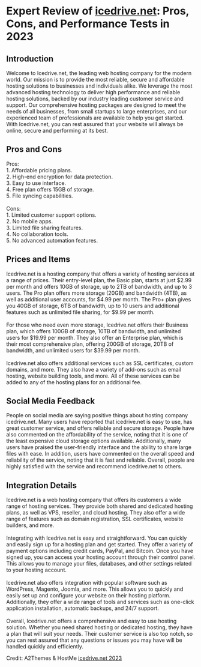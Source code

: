 <h1>Expert Review of <a href="https://a2themes.com/icedrivenet-reviews">icedrive.net</a>: Pros, Cons, and Performance Tests in 2023</h1>
<h2>Introduction</h2>
Welcome to Icedrive.net, the leading web hosting company for the modern world. Our mission is to provide the most reliable, secure and affordable hosting solutions to businesses and individuals alike. We leverage the most advanced hosting technology to deliver high performance and reliable hosting solutions, backed by our industry leading customer service and support. Our comprehensive hosting packages are designed to meet the needs of all businesses, from small startups to large enterprises, and our experienced team of professionals are available to help you get started. With Icedrive.net, you can rest assured that your website will always be online, secure and performing at its best.
<h2>Pros and Cons</h2>
Pros:<br>1. Affordable pricing plans.<br>2. High-end encryption for data protection.<br>3. Easy to use interface.<br>4. Free plan offers 15GB of storage.<br>5. File syncing capabilities.<br><br>Cons:<br>1. Limited customer support options.<br>2. No mobile apps.<br>3. Limited file sharing features.<br>4. No collaboration tools.<br>5. No advanced automation features.
<h2>Prices and Items</h2>
Icedrive.net is a hosting company that offers a variety of hosting services at a range of prices. Their entry-level plan, the Basic plan, starts at just $2.99 per month and offers 10GB of storage, up to 2TB of bandwidth, and up to 3 users. The Pro plan offers more storage (20GB) and bandwidth (4TB), as well as additional user accounts, for $4.99 per month. The Pro+ plan gives you 40GB of storage, 6TB of bandwidth, up to 10 users and additional features such as unlimited file sharing, for $9.99 per month. <br><br>For those who need even more storage, Icedrive.net offers their Business plan, which offers 100GB of storage, 10TB of bandwidth, and unlimited users for $19.99 per month. They also offer an Enterprise plan, which is their most comprehensive plan, offering 200GB of storage, 20TB of bandwidth, and unlimited users for $39.99 per month.<br><br>Icedrive.net also offers additional services such as SSL certificates, custom domains, and more. They also have a variety of add-ons such as email hosting, website building tools, and more. All of these services can be added to any of the hosting plans for an additional fee.
<h2>Social Media Feedback</h2>
People on social media are saying positive things about hosting company icedrive.net. Many users have reported that icedrive.net is easy to use, has great customer service, and offers reliable and secure storage. People have also commented on the affordability of the service, noting that it is one of the least expensive cloud storage options available. Additionally, many users have praised the user-friendly interface and the ability to share large files with ease. In addition, users have commented on the overall speed and reliability of the service, noting that it is fast and reliable. Overall, people are highly satisfied with the service and recommend icedrive.net to others.
<h2>Integration Details</h2>
Icedrive.net is a web hosting company that offers its customers a wide range of hosting services. They provide both shared and dedicated hosting plans, as well as VPS, reseller, and cloud hosting. They also offer a wide range of features such as domain registration, SSL certificates, website builders, and more.<br><br>Integrating with Icedrive.net is easy and straightforward. You can quickly and easily sign up for a hosting plan and get started. They offer a variety of payment options including credit cards, PayPal, and Bitcoin. Once you have signed up, you can access your hosting account through their control panel. This allows you to manage your files, databases, and other settings related to your hosting account.<br><br>Icedrive.net also offers integration with popular software such as WordPress, Magento, Joomla, and more. This allows you to quickly and easily set up and configure your website on their hosting platform. Additionally, they offer a wide range of tools and services such as one-click application installation, automatic backups, and 24/7 support.<br><br>Overall, Icedrive.net offers a comprehensive and easy to use hosting solution. Whether you need shared hosting or dedicated hosting, they have a plan that will suit your needs. Their customer service is also top notch, so you can rest assured that any questions or issues you may have will be handled quickly and efficiently.
<p>Credit: A2Themes & HostMe <a href="https://a2themes.com/icedrivenet-reviews">icedrive.net 2023</a></p>
